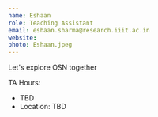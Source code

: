 ```yaml
---
name: Eshaan
role: Teaching Assistant
email: eshaan.sharma@research.iiit.ac.in
website:
photo: Eshaan.jpeg
---
```


Let's explore OSN together

TA Hours: 
- TBD
- Location: TBD 